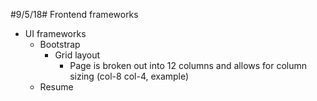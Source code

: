 #9/5/18#
Frontend frameworks
- UI frameworks
    - Bootstrap
        - Grid layout
            - Page is broken out into 12 columns and allows for column sizing (col-8 col-4, example)
    - Resume

